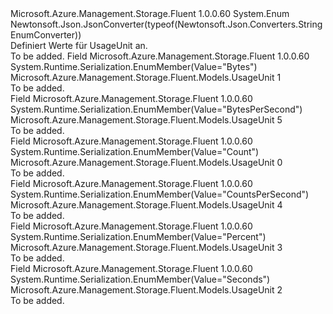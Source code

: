 <Type Name="UsageUnit" FullName="Microsoft.Azure.Management.Storage.Fluent.Models.UsageUnit">
  <TypeSignature Language="C#" Value="public enum UsageUnit" />
  <TypeSignature Language="ILAsm" Value=".class public auto ansi sealed UsageUnit extends System.Enum" />
  <TypeSignature Language="DocId" Value="T:Microsoft.Azure.Management.Storage.Fluent.Models.UsageUnit" />
  <TypeSignature Language="VB.NET" Value="Public Enum UsageUnit" />
  <TypeSignature Language="F#" Value="type UsageUnit = " />
  <AssemblyInfo>
    <AssemblyName>Microsoft.Azure.Management.Storage.Fluent</AssemblyName>
    <AssemblyVersion>1.0.0.60</AssemblyVersion>
  </AssemblyInfo>
  <Base>
    <BaseTypeName>System.Enum</BaseTypeName>
  </Base>
  <Attributes>
    <Attribute>
      <AttributeName>Newtonsoft.Json.JsonConverter(typeof(Newtonsoft.Json.Converters.StringEnumConverter))</AttributeName>
    </Attribute>
  </Attributes>
  <Docs>
    <summary>
            Definiert Werte für UsageUnit an.
            </summary>
    <remarks>To be added.</remarks>
  </Docs>
  <Members>
    <Member MemberName="Bytes">
      <MemberSignature Language="C#" Value="Bytes" />
      <MemberSignature Language="ILAsm" Value=".field public static literal valuetype Microsoft.Azure.Management.Storage.Fluent.Models.UsageUnit Bytes = int32(1)" />
      <MemberSignature Language="DocId" Value="F:Microsoft.Azure.Management.Storage.Fluent.Models.UsageUnit.Bytes" />
      <MemberSignature Language="VB.NET" Value="Bytes" />
      <MemberSignature Language="F#" Value="Bytes = 1" Usage="Microsoft.Azure.Management.Storage.Fluent.Models.UsageUnit.Bytes" />
      <MemberType>Field</MemberType>
      <AssemblyInfo>
        <AssemblyName>Microsoft.Azure.Management.Storage.Fluent</AssemblyName>
        <AssemblyVersion>1.0.0.60</AssemblyVersion>
      </AssemblyInfo>
      <Attributes>
        <Attribute>
          <AttributeName>System.Runtime.Serialization.EnumMember(Value="Bytes")</AttributeName>
        </Attribute>
      </Attributes>
      <ReturnValue>
        <ReturnType>Microsoft.Azure.Management.Storage.Fluent.Models.UsageUnit</ReturnType>
      </ReturnValue>
      <MemberValue>1</MemberValue>
      <Docs>
        <summary>To be added.</summary>
      </Docs>
    </Member>
    <Member MemberName="BytesPerSecond">
      <MemberSignature Language="C#" Value="BytesPerSecond" />
      <MemberSignature Language="ILAsm" Value=".field public static literal valuetype Microsoft.Azure.Management.Storage.Fluent.Models.UsageUnit BytesPerSecond = int32(5)" />
      <MemberSignature Language="DocId" Value="F:Microsoft.Azure.Management.Storage.Fluent.Models.UsageUnit.BytesPerSecond" />
      <MemberSignature Language="VB.NET" Value="BytesPerSecond" />
      <MemberSignature Language="F#" Value="BytesPerSecond = 5" Usage="Microsoft.Azure.Management.Storage.Fluent.Models.UsageUnit.BytesPerSecond" />
      <MemberType>Field</MemberType>
      <AssemblyInfo>
        <AssemblyName>Microsoft.Azure.Management.Storage.Fluent</AssemblyName>
        <AssemblyVersion>1.0.0.60</AssemblyVersion>
      </AssemblyInfo>
      <Attributes>
        <Attribute>
          <AttributeName>System.Runtime.Serialization.EnumMember(Value="BytesPerSecond")</AttributeName>
        </Attribute>
      </Attributes>
      <ReturnValue>
        <ReturnType>Microsoft.Azure.Management.Storage.Fluent.Models.UsageUnit</ReturnType>
      </ReturnValue>
      <MemberValue>5</MemberValue>
      <Docs>
        <summary>To be added.</summary>
      </Docs>
    </Member>
    <Member MemberName="Count">
      <MemberSignature Language="C#" Value="Count" />
      <MemberSignature Language="ILAsm" Value=".field public static literal valuetype Microsoft.Azure.Management.Storage.Fluent.Models.UsageUnit Count = int32(0)" />
      <MemberSignature Language="DocId" Value="F:Microsoft.Azure.Management.Storage.Fluent.Models.UsageUnit.Count" />
      <MemberSignature Language="VB.NET" Value="Count" />
      <MemberSignature Language="F#" Value="Count = 0" Usage="Microsoft.Azure.Management.Storage.Fluent.Models.UsageUnit.Count" />
      <MemberType>Field</MemberType>
      <AssemblyInfo>
        <AssemblyName>Microsoft.Azure.Management.Storage.Fluent</AssemblyName>
        <AssemblyVersion>1.0.0.60</AssemblyVersion>
      </AssemblyInfo>
      <Attributes>
        <Attribute>
          <AttributeName>System.Runtime.Serialization.EnumMember(Value="Count")</AttributeName>
        </Attribute>
      </Attributes>
      <ReturnValue>
        <ReturnType>Microsoft.Azure.Management.Storage.Fluent.Models.UsageUnit</ReturnType>
      </ReturnValue>
      <MemberValue>0</MemberValue>
      <Docs>
        <summary>To be added.</summary>
      </Docs>
    </Member>
    <Member MemberName="CountsPerSecond">
      <MemberSignature Language="C#" Value="CountsPerSecond" />
      <MemberSignature Language="ILAsm" Value=".field public static literal valuetype Microsoft.Azure.Management.Storage.Fluent.Models.UsageUnit CountsPerSecond = int32(4)" />
      <MemberSignature Language="DocId" Value="F:Microsoft.Azure.Management.Storage.Fluent.Models.UsageUnit.CountsPerSecond" />
      <MemberSignature Language="VB.NET" Value="CountsPerSecond" />
      <MemberSignature Language="F#" Value="CountsPerSecond = 4" Usage="Microsoft.Azure.Management.Storage.Fluent.Models.UsageUnit.CountsPerSecond" />
      <MemberType>Field</MemberType>
      <AssemblyInfo>
        <AssemblyName>Microsoft.Azure.Management.Storage.Fluent</AssemblyName>
        <AssemblyVersion>1.0.0.60</AssemblyVersion>
      </AssemblyInfo>
      <Attributes>
        <Attribute>
          <AttributeName>System.Runtime.Serialization.EnumMember(Value="CountsPerSecond")</AttributeName>
        </Attribute>
      </Attributes>
      <ReturnValue>
        <ReturnType>Microsoft.Azure.Management.Storage.Fluent.Models.UsageUnit</ReturnType>
      </ReturnValue>
      <MemberValue>4</MemberValue>
      <Docs>
        <summary>To be added.</summary>
      </Docs>
    </Member>
    <Member MemberName="Percent">
      <MemberSignature Language="C#" Value="Percent" />
      <MemberSignature Language="ILAsm" Value=".field public static literal valuetype Microsoft.Azure.Management.Storage.Fluent.Models.UsageUnit Percent = int32(3)" />
      <MemberSignature Language="DocId" Value="F:Microsoft.Azure.Management.Storage.Fluent.Models.UsageUnit.Percent" />
      <MemberSignature Language="VB.NET" Value="Percent" />
      <MemberSignature Language="F#" Value="Percent = 3" Usage="Microsoft.Azure.Management.Storage.Fluent.Models.UsageUnit.Percent" />
      <MemberType>Field</MemberType>
      <AssemblyInfo>
        <AssemblyName>Microsoft.Azure.Management.Storage.Fluent</AssemblyName>
        <AssemblyVersion>1.0.0.60</AssemblyVersion>
      </AssemblyInfo>
      <Attributes>
        <Attribute>
          <AttributeName>System.Runtime.Serialization.EnumMember(Value="Percent")</AttributeName>
        </Attribute>
      </Attributes>
      <ReturnValue>
        <ReturnType>Microsoft.Azure.Management.Storage.Fluent.Models.UsageUnit</ReturnType>
      </ReturnValue>
      <MemberValue>3</MemberValue>
      <Docs>
        <summary>To be added.</summary>
      </Docs>
    </Member>
    <Member MemberName="Seconds">
      <MemberSignature Language="C#" Value="Seconds" />
      <MemberSignature Language="ILAsm" Value=".field public static literal valuetype Microsoft.Azure.Management.Storage.Fluent.Models.UsageUnit Seconds = int32(2)" />
      <MemberSignature Language="DocId" Value="F:Microsoft.Azure.Management.Storage.Fluent.Models.UsageUnit.Seconds" />
      <MemberSignature Language="VB.NET" Value="Seconds" />
      <MemberSignature Language="F#" Value="Seconds = 2" Usage="Microsoft.Azure.Management.Storage.Fluent.Models.UsageUnit.Seconds" />
      <MemberType>Field</MemberType>
      <AssemblyInfo>
        <AssemblyName>Microsoft.Azure.Management.Storage.Fluent</AssemblyName>
        <AssemblyVersion>1.0.0.60</AssemblyVersion>
      </AssemblyInfo>
      <Attributes>
        <Attribute>
          <AttributeName>System.Runtime.Serialization.EnumMember(Value="Seconds")</AttributeName>
        </Attribute>
      </Attributes>
      <ReturnValue>
        <ReturnType>Microsoft.Azure.Management.Storage.Fluent.Models.UsageUnit</ReturnType>
      </ReturnValue>
      <MemberValue>2</MemberValue>
      <Docs>
        <summary>To be added.</summary>
      </Docs>
    </Member>
  </Members>
</Type>
